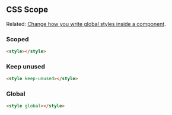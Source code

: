 ## CSS Scope

Related: [Change how you write global styles inside a component](https://github.com/sveltejs/svelte/issues/6186).

### Scoped

```html
<style></style>
```

### Keep unused

```html
<style keep-unused></style>
```

### Global

```html
<style global></style>
```
